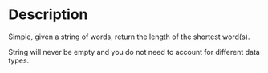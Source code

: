 # Description

Simple, given a string of words, return the length of the shortest word(s).

String will never be empty and you do not need to account for different data types.
